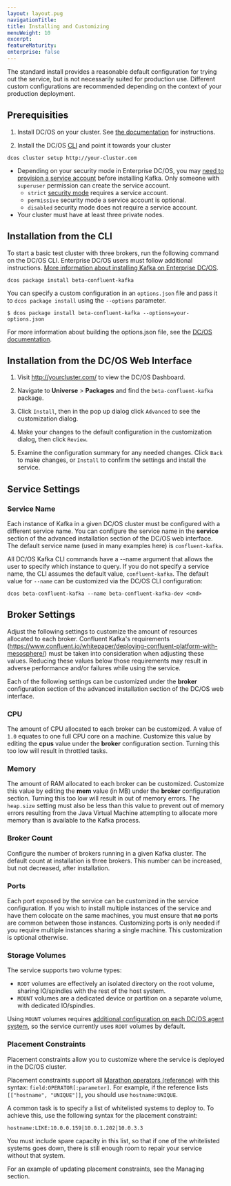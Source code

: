 ```yaml
---
layout: layout.pug
navigationTitle: 
title: Installing and Customizing
menuWeight: 10
excerpt:
featureMaturity:
enterprise: false
---
```


<!-- This source repo for this topic is https://github.com/mesosphere/confluent -->


The standard install provides a reasonable default configuration for trying out the service, but is not necessarily suited for production use. Different custom configurations are recommended depending on the context of your production deployment.

## Prerequisities

1. Install DC/OS on your cluster. See [the documentation](/latest/administration/installing/) for instructions.

1. Install the DC/OS [CLI](https://dcos.io/docs/1.10/cli/install/) and point it towards your cluster

```
dcos cluster setup http://your-cluster.com
```

- Depending on your security mode in Enterprise DC/OS, you may [need to provision a service account](/services/kafka/kafka-auth/) before installing Kafka. Only someone with `superuser` permission can create the service account.
	- `strict` [security mode](https://docs.mesosphere.com/1.10/administration/installing/custom/configuration-parameters/#security) requires a service account.
	- `permissive` security mode a service account is optional.
	- `disabled` security mode does not require a service account.
- Your cluster must have at least three private nodes.

## Installation from the CLI

To start a basic test cluster with three brokers, run the following command on the DC/OS CLI. Enterprise DC/OS users must follow additional instructions. [More information about installing Kafka on Enterprise DC/OS](https://docs.mesosphere.com/services/beta-confluent-kafka/v1.2.4-3.3.0e-beta/install-and-customize/).

```
dcos package install beta-confluent-kafka
```

You can specify a custom configuration in an `options.json` file and pass it to `dcos package install` using the `--options` parameter.

```
$ dcos package install beta-confluent-kafka --options=your-options.json
```

For more information about building the options.json file, see the [DC/OS documentation](/latest/usage/managing-services/config-universe-service/).

## Installation from the DC/OS Web Interface

1. Visit http://yourcluster.com/ to view the DC/OS Dashboard.

1. Navigate to **Universe** > **Packages** and find the `beta-confluent-kafka` package.

1. Click `Install`, then in the pop up dialog click `Advanced` to see the customization dialog.

1. Make your changes to the default configuration in the customization dialog, then click `Review`.

1. Examine the configuration summary for any needed changes. Click `Back` to make changes, or `Install` to confirm the settings and install the service.

## Service Settings

### Service Name

Each instance of Kafka in a given DC/OS cluster must be configured with a different service name. You can configure the service name in the **service** section of the advanced installation section of the DC/OS web interface. The default service name (used in many examples here) is `confluent-kafka`.

All DC/OS Kafka CLI commands have a --name argument that allows the user to specify which instance to query. If you do not specify a service name, the CLI assumes the default value, `confluent-kafka`. The default value for `--name` can be customized via the DC/OS CLI configuration:
```
dcos beta-confluent-kafka --name beta-confluent-kafka-dev <cmd>
```

## Broker Settings

Adjust the following settings to customize the amount of resources allocated to each broker. Confluent Kafka's requirements (https://www.confluent.io/whitepaper/deploying-confluent-platform-with-mesosphere/) must be taken into consideration when adjusting these values. Reducing these values below those requirements may result in adverse performance and/or failures while using the service.

Each of the following settings can be customized under the **broker** configuration section of the advanced installation section of the DC/OS web interface.


### CPU

The amount of CPU allocated to each broker can be customized. A value of `1.0` equates to one full CPU core on a machine. Customize this value by editing the **cpus** value under the **broker** configuration section. Turning this too low will result in throttled tasks.

### Memory

The amount of RAM allocated to each broker can be customized. Customize this value by editing the **mem** value (in MB) under the **broker** configuration section. Turning this too low will result in out of memory errors. The `heap.size` setting must also be less than this value to prevent out of memory errors resulting from the Java Virtual Machine attempting to allocate more memory than is available to the Kafka process.

### Broker Count

Configure the number of brokers running in a given Kafka cluster. The default count at installation is three brokers. This number can be increased, but not decreased, after installation.

### Ports

Each port exposed by the service can be customized in the service configuration. If you wish to install multiple instances of the service and have them colocate on the same machines, you must ensure that **no** ports are common between those instances. Customizing ports is only needed if you require multiple instances sharing a single machine. This customization is optional otherwise.

### Storage Volumes

The service supports two volume types:
- `ROOT` volumes are effectively an isolated directory on the root volume, sharing IO/spindles with the rest of the host system.
- `MOUNT` volumes are a dedicated device or partition on a separate volume, with dedicated IO/spindles.

Using `MOUNT` volumes requires [additional configuration on each DC/OS agent system](https://docs.mesosphere.com/1.10/administration/storage/mount-disk-resources/), so the service currently uses `ROOT` volumes by default.

### Placement Constraints

Placement constraints allow you to customize where the service is deployed in the DC/OS cluster.

Placement constraints support all [Marathon operators (reference)](http://mesosphere.github.io/marathon/docs/constraints.html) with this syntax: `field:OPERATOR[:parameter]`. For example, if the reference lists `[["hostname", "UNIQUE"]]`, you should  use `hostname:UNIQUE`.

A common task is to specify a list of whitelisted systems to deploy to. To achieve this, use the following syntax for the placement constraint:
```
hostname:LIKE:10.0.0.159|10.0.1.202|10.0.3.3
```

You must include spare capacity in this list, so that if one of the whitelisted systems goes down, there is still enough room to repair your service without that system.

For an example of updating placement constraints, see the Managing section.
